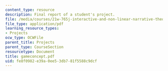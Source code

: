 ```yaml
---
content_type: resource
description: Final report of a student's project.
file: /media/courses/21w-765j-interactive-and-non-linear-narrative-theory-and-practice-spring-2004/fe8f0982e39a0ee53db781f5588c9dcf_gameconcept.pdf
file_type: application/pdf
learning_resource_types:
- Projects
ocw_type: OCWFile
parent_title: Projects
parent_type: CourseSection
resourcetype: Document
title: gameconcept.pdf
uid: fe8f0982-e39a-0ee5-3db7-81f5588c9dcf
---
```

